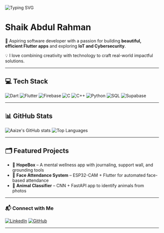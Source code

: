 <img src="https://readme-typing-svg.herokuapp.com?font=Fira+Code&size=24&duration=4000&pause=1000&center=true&vCenter=true&width=435&lines=Hey!+I'm+Shaik+Abdul+Rahman;Flutter+Developer;Cybersecurity+and+IoT+Enthusiast" alt="Typing SVG" />

# Shaik Abdul Rahman

👋 Aspiring software developer with a passion for building **beautiful, efficient Flutter apps** and exploring **IoT and Cybersecurity**.

💡 I love combining creativity with technology to craft real-world impactful solutions.

---

## 💻 Tech Stack

![Dart](https://img.shields.io/badge/Dart-0175C2?style=for-the-badge&logo=dart&logoColor=white)
![Flutter](https://img.shields.io/badge/Flutter-02569B?style=for-the-badge&logo=flutter&logoColor=white)
![Firebase](https://img.shields.io/badge/Firebase-FFCA28?style=for-the-badge&logo=firebase&logoColor=black)
![C](https://img.shields.io/badge/C-00599C?style=for-the-badge&logo=c&logoColor=white)
![C++](https://img.shields.io/badge/C%2B%2B-00599C?style=for-the-badge&logo=c%2B%2B&logoColor=white)
![Python](https://img.shields.io/badge/Python-3670A0?style=for-the-badge&logo=python&logoColor=ffdd54)
![SQL](https://img.shields.io/badge/SQLite-003B57?style=for-the-badge&logo=sqlite&logoColor=white)
![Supabase](https://img.shields.io/badge/Supabase-3ECF8E?style=for-the-badge&logo=supabase&logoColor=white)

---

## 📊 GitHub Stats

![Aaize's GitHub stats](https://github-readme-stats.vercel.app/api?username=aaize&show_icons=true&theme=react)
![Top Languages](https://github-readme-stats.vercel.app/api/top-langs/?username=aaize&layout=compact&theme=react)

---

## 🗂️ Featured Projects

- 🔐 **HopeBox** – A mental wellness app with journaling, support wall, and grounding tools
- 🎥 **Face Attendance System** – ESP32-CAM + Flutter for automated face-based attendance
- 🐾 **Animal Classifier** – CNN + FastAPI app to identify animals from photos

---

### 📬 Connect with Me

[![LinkedIn](https://img.shields.io/badge/LinkedIn-blue?style=for-the-badge&logo=linkedin)](https://www.linkedin.com/in/yourprofile)
[![GitHub](https://img.shields.io/badge/GitHub-181717?style=for-the-badge&logo=github)](https://github.com/aaize)

---
